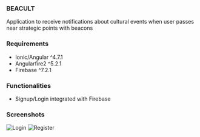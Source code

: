 ### BEACULT
Application to receive notifications about cultural events when user passes near strategic points with beacons

### Requirements
- Ionic/Angular ^4.7.1
- Angularfire2 ^5.2.1
- Firebase ^7.2.1

### Functionalities
- Signup/Login integrated with Firebase


### Screenshots
![Login](https://i.ibb.co/qgSXKq2/Screen-Shot-2019-10-24-at-20-58-20.png)
![Register](https://i.ibb.co/jbkpbC1/Screen-Shot-2019-10-24-at-21-03-49.png)
